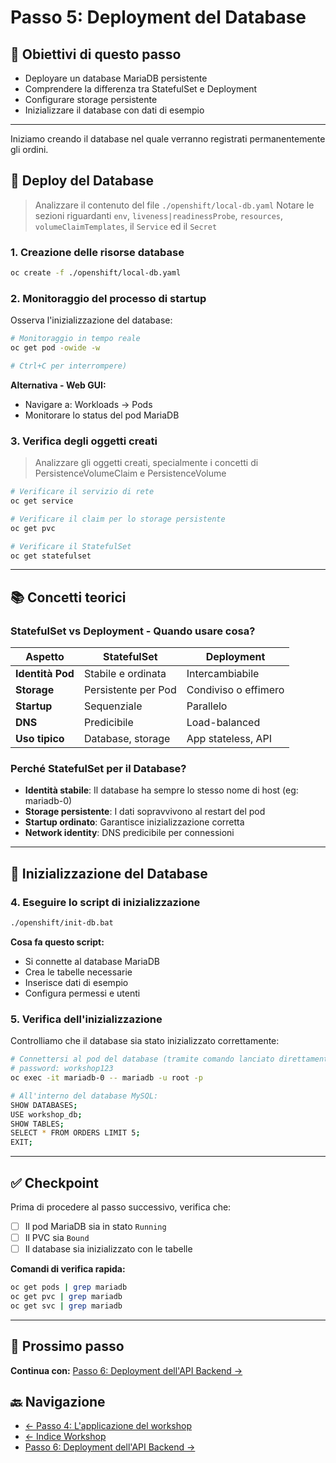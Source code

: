 # Passo 5: Deployment del Database

## 🎯 Obiettivi di questo passo

- Deployare un database MariaDB persistente
- Comprendere la differenza tra StatefulSet e Deployment
- Configurare storage persistente
- Inizializzare il database con dati di esempio

---

Iniziamo creando il database nel quale verranno registrati permanentemente gli ordini.

## 🚀 Deploy del Database

> Analizzare il contenuto del file `./openshift/local-db.yaml`
> Notare le sezioni riguardanti `env`, `liveness|readinessProbe`, `resources`, `volumeClaimTemplates`, il `Service` ed il `Secret`

### 1. Creazione delle risorse database

```bash
oc create -f ./openshift/local-db.yaml
```

### 2. Monitoraggio del processo di startup

Osserva l'inizializzazione del database:

```bash
# Monitoraggio in tempo reale
oc get pod -owide -w 

# Ctrl+C per interrompere)
```

**Alternativa - Web GUI:**
- Navigare a: Workloads → Pods
- Monitorare lo status del pod MariaDB

### 3. Verifica degli oggetti creati

> Analizzare gli oggetti creati, specialmente i concetti di PersistenceVolumeClaim e PersistenceVolume

```bash
# Verificare il servizio di rete
oc get service

# Verificare il claim per lo storage persistente  
oc get pvc

# Verificare il StatefulSet
oc get statefulset
```

---

## 📚 Concetti teorici

### StatefulSet vs Deployment - Quando usare cosa?

| Aspetto | **StatefulSet** | **Deployment** |
|---------|----------------|----------------|
| **Identità Pod** | Stabile e ordinata | Intercambiabile |
| **Storage** | Persistente per Pod | Condiviso o effimero |
| **Startup** | Sequenziale | Parallelo |
| **DNS** | Predicibile | Load-balanced |
| **Uso tipico** | Database, storage | App stateless, API |

### Perché StatefulSet per il Database?

- **Identità stabile**: Il database ha sempre lo stesso nome di host (eg: mariadb-0)
- **Storage persistente**: I dati sopravvivono al restart del pod
- **Startup ordinato**: Garantisce inizializzazione corretta
- **Network identity**: DNS predicibile per connessioni

---

## 🔧 Inizializzazione del Database

### 4. Eseguire lo script di inizializzazione

```bash
./openshift/init-db.bat
```

**Cosa fa questo script:**
- Si connette al database MariaDB
- Crea le tabelle necessarie
- Inserisce dati di esempio
- Configura permessi e utenti

### 5. Verifica dell'inizializzazione

Controlliamo che il database sia stato inizializzato correttamente:

```bash
# Connettersi al pod del database (tramite comando lanciato direttamente da dentro pod mariadb)
# password: workshop123
oc exec -it mariadb-0 -- mariadb -u root -p

# All'interno del database MySQL:
SHOW DATABASES;
USE workshop_db;
SHOW TABLES;
SELECT * FROM ORDERS LIMIT 5;
EXIT;
```

---

## ✅ Checkpoint

Prima di procedere al passo successivo, verifica che:

- [ ] Il pod MariaDB sia in stato `Running`
- [ ] Il PVC sia `Bound`
- [ ] Il database sia inizializzato con le tabelle

**Comandi di verifica rapida:**
```bash
oc get pods | grep mariadb
oc get pvc | grep mariadb  
oc get svc | grep mariadb
```

---

## 🚀 Prossimo passo

**Continua con:** [Passo 6: Deployment dell'API Backend →](./passo-6-backend.md)

## 🔙 Navigazione

- [← Passo 4: L'applicazione del workshop](./passo-4-applicazione.md)
- [← Indice Workshop](./README.md)
- [Passo 6: Deployment dell'API Backend →](./passo-6-backend.md)